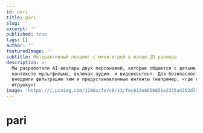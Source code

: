 ```yaml
---
id: pari
title: pari
slug: ''
excerpt: ''
published: true
tags: []
author: ''
featuredImage: ''
subtitle: Интерактивный лендинг с мини-игрой в жанре 2D-раннера
description: >-
  Мы разработали AI-аватары двух персонажей, которые общаются с детьми в
  контексте мультфильма, включая аудио- и видеоконтент. Для безопасности
  внедрили фильтрацию тем и предустановленные интенты (например, «где купить
  игрушку»)
image: 'https://i.pinimg.com/1200x/fe/c8/13/fec813e8050851e2355a4252d736205d.jpg'
---
```


# pari
